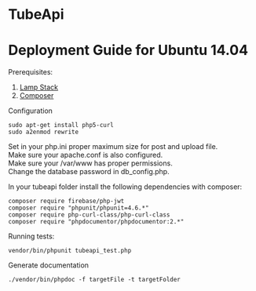 # TubeApi

# Deployment Guide for Ubuntu 14.04

Prerequisites:  
1. [Lamp Stack](https://help.ubuntu.com/community/ApacheMySQLPHP)  
2. [Composer](https://getcomposer.org/) 

Configuration 
```
sudo apt-get install php5-curl
sudo a2enmod rewrite
```
Set in your php.ini proper maximum size for post and upload file.  
Make sure your apache.conf is also configured.  
Make sure your /var/www has proper permissions.  
Change the database password in db_config.php.  


In your tubeapi folder install the following dependencies with composer:
```
composer require firebase/php-jwt
composer require "phpunit/phpunit=4.6.*"
composer require php-curl-class/php-curl-class
composer require "phpdocumentor/phpdocumentor:2.*"
```


Running tests:

```
vendor/bin/phpunit tubeapi_test.php 

```

Generate documentation
```
./vendor/bin/phpdoc -f targetFile -t targetFolder
```
